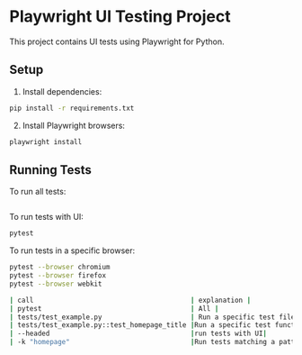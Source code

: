 # Playwright UI Testing Project

This project contains UI tests using Playwright for Python.

## Setup

1. Install dependencies:
```bash
pip install -r requirements.txt
```

2. Install Playwright browsers:
```bash
playwright install
```

## Running Tests

To run all tests:
```bash

```

To run tests with UI:
```bash
pytest 
```

To run tests in a specific browser:
```bash
pytest --browser chromium
pytest --browser firefox
pytest --browser webkit
``` 

```bash
| call                                       | explanation |
| pytest                                     | All |
| tests/test_example.py                      | Run a specific test file|
| tests/test_example.py::test_homepage_title |Run a specific test function|
| --headed                                   |run tests with UI|
| -k "homepage"                              |Run tests matching a pattern|

```
